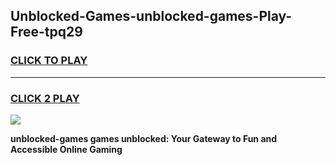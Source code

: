 
## Unblocked-Games-unblocked-games-Play-Free-tpq29
<h3>
<a href="https://premium76.site?title=unblocked-games&ref=21A">CLICK TO PLAY</a></h3>
<hr>

<h3>
<a href="https://premium76.site?title=unblocked-games&ref=21A">CLICK 2 PLAY</a>
  
</h3>

<a href="https://premium76.site?title=unblocked-games&ref=21A"><img src="https://clearcache.store/games.png"></a>


**unblocked-games games unblocked: Your Gateway to Fun and Accessible Online Gaming**
